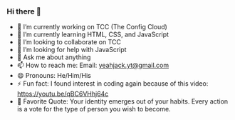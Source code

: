 ### Hi there 👋
- 🔭 I’m currently working on TCC (The Config Cloud)
- 🌱 I’m currently learning HTML, CSS, and JavaScript
- 👯 I’m looking to collaborate on TCC
- 🤔 I’m looking for help with JavaScript
- 💬 Ask me about anything
- 📫 How to reach me: Email: yeahjack.yt@gmail.com
- 😄 Pronouns: He/Him/His
- ⚡ Fun fact: I found interest in coding again because of this video: https://youtu.be/qBC6VHhj64c
- 💭 Favorite Quote: Your identity emerges out of your habits. Every action is a vote for the type of person you wish to become.
